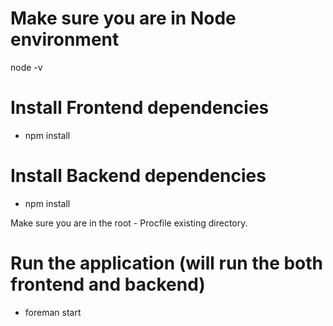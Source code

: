 # Make sure you are in Node environment
node -v

# Install Frontend dependencies
- npm install

# Install Backend dependencies
- npm install


Make sure you are in the root - Procfile existing directory.

# Run the application (will run the both frontend and backend)
- foreman start
